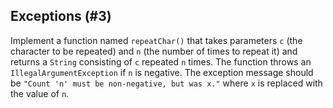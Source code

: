 ## Exceptions (#3)

Implement a function named `repeatChar()` that takes parameters `c` (the
character to be repeated) and `n` (the number of times to repeat it) and
returns a `String` consisting of `c` repeated `n` times. The function throws
an `IllegalArgumentException` if `n` is negative. The exception message should
be `"Count 'n' must be non-negative, but was x."` where `x` is replaced with
the value of `n`.